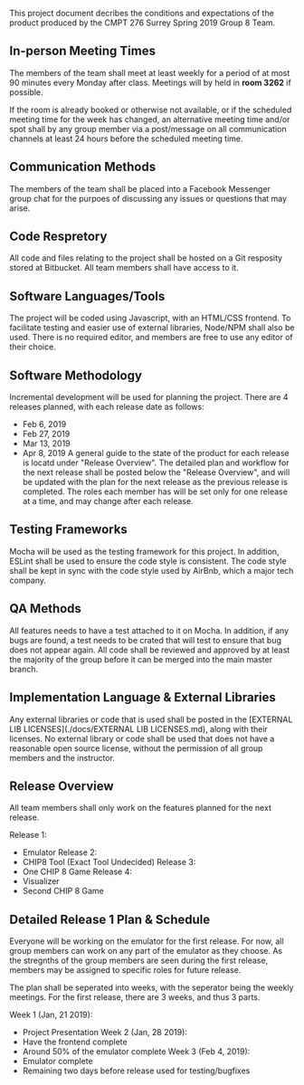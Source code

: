 This project document decribes the conditions and expectations of the product produced by the CMPT 276 Surrey Spring 2019 Group 8 Team.

## In-person Meeting Times
The members of the team shall meet at least weekly for a period of at most 90 minutes every Monday after class. Meetings will by held in **room 3262** if possible.

If the room is already booked or otherwise not available, or if the scheduled meeting time for the week has changed, an alternative meeting time and/or spot shall by any group member via a post/message on all communication channels at least 24 hours before the scheduled meeting time.

## Communication Methods
The members of the team shall be placed into a Facebook Messenger group chat for the purpoes of discussing any issues or questions that may arise.

## Code Respretory
All code and files relating to the project shall be hosted on a Git resposity stored at Bitbucket. All team members shall have access to it.

## Software Languages/Tools
The project will be coded using Javascript, with an HTML/CSS frontend.
To facilitate testing and easier use of external libraries, Node/NPM shall also be used.
There is no required editor, and members are free to use any editor of their choice.

## Software Methodology
Incremental development will be used for planning the project.
There are 4 releases planned, with each release date as follows:
* Feb 6, 2019
* Feb 27, 2019
* Mar 13, 2019
* Apr 8, 2019
A general guide to the state of the product for each release is locatd under "Release Overview".
The detailed plan and workflow for the next release shall be posted below the "Release Overview", and will be updated with the plan for the next release as the previous release is completed.
The roles each member has will be set only for one release at a time, and may change after each release.

## Testing Frameworks
Mocha will be used as the testing framework for this project.
In addition, ESLint shall be used to ensure the code style is consistent. The code style shall be kept in sync with the code style used by AirBnb, which a major tech company.

## QA Methods
All features needs to have a test attached to it on Mocha.
In addition, if any bugs are found, a test needs to be crated that will test to ensure that bug does not appear again.
All code shall be reviewed and approved by at least the majority of the group before it can be merged into the main master branch.

## Implementation Language & External Libraries
Any external libraries or code that is used shall be posted in the [EXTERNAL LIB LICENSES](./docs/EXTERNAL LIB LICENSES.md), along with their licenses. No external library or code shall be used that does not have a reasonable open source license, without the permission of all group members and the instructor.

## Release Overview
All team members shall only work on the features planned for the next release.

Release 1:
- Emulator
Release 2:
- CHIP8 Tool (Exact Tool Undecided)
Release 3:
- One CHIP 8 Game
Release 4:
- Visualizer
- Second CHIP 8 Game

## Detailed Release 1 Plan & Schedule
Everyone will be working on the emulator for the first release. For now, all group members can work on any part of the emulator as they choose.
As the stregnths of the group members are seen during the first release, members may be assigned to specific roles for future release.

The plan shall be seperated into weeks, with the seperator being the weekly meetings.
For the first release, there are 3 weeks, and thus 3 parts.

Week 1 (Jan, 21 2019):
- Project Presentation
Week 2 (Jan, 28 2019):
- Have the frontend complete
- Around 50% of the emulator complete
Week 3 (Feb 4, 2019):
- Emulator complete
- Remaining two days before release used for testing/bugfixes